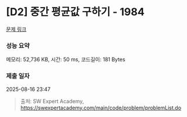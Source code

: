 # [D2] 중간 평균값 구하기 - 1984 

[문제 링크](https://swexpertacademy.com/main/code/problem/problemDetail.do?contestProbId=AV5Pw_-KAdcDFAUq) 

### 성능 요약

메모리: 52,736 KB, 시간: 50 ms, 코드길이: 181 Bytes

### 제출 일자

2025-08-16 23:47



> 출처: SW Expert Academy, https://swexpertacademy.com/main/code/problem/problemList.do